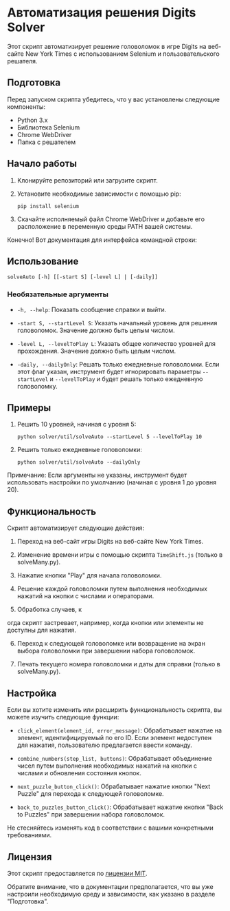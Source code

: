 # Автоматизация решения Digits Solver

Этот скрипт автоматизирует решение головоломок в игре Digits на веб-сайте New York Times с использованием Selenium и пользовательского решателя.

## Подготовка

Перед запуском скрипта убедитесь, что у вас установлены следующие компоненты:

- Python 3.x
- Библиотека Selenium
- Chrome WebDriver
- Папка с решателем

## Начало работы

1. Клонируйте репозиторий или загрузите скрипт.
2. Установите необходимые зависимости с помощью pip:

   ```shell
   pip install selenium
   ```

3. Скачайте исполняемый файл Chrome WebDriver и добавьте его расположение в переменную среды PATH вашей системы.

Конечно! Вот документация для интерфейса командной строки:

## Использование

```plaintext
solveAuto [-h] [[-start S] [-level L] | [-daily]]
```

### Необязательные аргументы

- `-h, --help`: Показать сообщение справки и выйти.

- `-start S, --startLevel S`: Указать начальный уровень для решения головоломок. Значение должно быть целым числом.

- `-level L, --levelToPlay L`: Указать общее количество уровней для прохождения. Значение должно быть целым числом.

- `-daily, --dailyOnly`: Решать только ежедневные головоломки. Если этот флаг указан, инструмент будет игнорировать параметры `--startLevel` и `--levelToPlay` и будет решать только ежедневную головоломку.

## Примеры

1. Решить 10 уровней, начиная с уровня 5:
   ```plaintext
   python solver/util/solveAuto --startLevel 5 --levelToPlay 10
   ```

2. Решить только ежедневные головоломки:
   ```plaintext
   python solver/util/solveAuto --dailyOnly
   ```

Примечание: Если аргументы не указаны, инструмент будет использовать настройки по умолчанию (начиная с уровня 1 до уровня 20).

## Функциональность

Скрипт автоматизирует следующие действия:

1. Переход на веб-сайт игры Digits на веб-сайте New York Times.

2. Изменение времени игры с помощью скрипта `TimeShift.js` (только в solveMany.py).

3. Нажатие кнопки "Play" для начала головоломки.

4. Решение каждой головоломки путем выполнения необходимых нажатий на кнопки с числами и операторами.

5. Обработка случаев, к

огда скрипт застревает, например, когда кнопки или элементы не доступны для нажатия.

6. Переход к следующей головоломке или возвращение на экран выбора головоломки при завершении набора головоломок.

7. Печать текущего номера головоломки и даты для справки (только в solveMany.py).

## Настройка

Если вы хотите изменить или расширить функциональность скрипта, вы можете изучить следующие функции:

- `click_element(element_id, error_message)`: Обрабатывает нажатие на элемент, идентифицируемый по его ID. Если элемент недоступен для нажатия, пользователю предлагается ввести команду.

- `combine_numbers(step_list, buttons)`: Обрабатывает объединение чисел путем выполнения необходимых нажатий на кнопки с числами и обновления состояния кнопок.

- `next_puzzle_button_click()`: Обрабатывает нажатие кнопки "Next Puzzle" для перехода к следующей головоломке.

- `back_to_puzzles_button_click()`: Обрабатывает нажатие кнопки "Back to Puzzles" при завершении набора головоломок.

Не стесняйтесь изменять код в соответствии с вашими конкретными требованиями.

## Лицензия

Этот скрипт предоставляется по [лицензии MIT](LICENSE.md).

Обратите внимание, что в документации предполагается, что вы уже настроили необходимую среду и зависимости, как указано в разделе "Подготовка".
